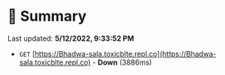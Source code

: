# 📖 Summary
Last updated: **5/12/2022, 9:33:52 PM**

- `GET` [https://Bhadwa-sala.toxicblte.repl.co](https://Bhadwa-sala.toxicblte.repl.co) - **Down** (3886ms)
